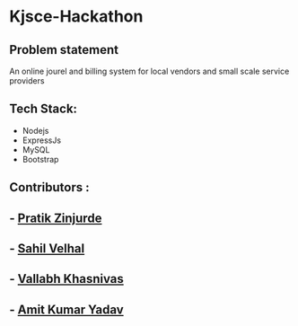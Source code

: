 # Kjsce-Hackathon
## Problem statement
An online jourel and billing system for local vendors and small scale service providers <br>

## Tech Stack:
* Nodejs
* ExpressJs
* MySQL
* Bootstrap

## Contributors :
## - [Pratik Zinjurde](https://github.com/pratikpz18)
## - [Sahil Velhal](https://github.com/sahil-777)
## - [Vallabh Khasnivas](https://github.com/Vallabh0007)
## - [Amit Kumar Yadav](https://github.com/yadavamitk221)
